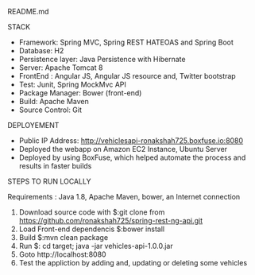 README.md

STACK

- Framework: Spring MVC, Spring REST HATEOAS and Spring Boot
- Database: H2 
- Persistence layer: Java Persistence with Hibernate
- Server: Apache Tomcat 8
- FrontEnd : Angular JS, Angular JS resource and, Twitter bootstrap
- Test: Junit, Spring MockMvc API
- Package Manager: Bower (front-end)
- Build: Apache Maven
- Source Control: Git

DEPLOYEMENT

- Public IP Address: http://vehiclesapi-ronakshah725.boxfuse.io:8080
- Deployed the webapp on Amazon EC2 Instance, Ubuntu Server
- Deployed by using BoxFuse, which helped automate the process and results in faster builds

STEPS TO RUN LOCALLY

Requirements : Java 1.8, Apache Maven, bower, an Internet connection

1. Download source code with $:git clone from https://github.com/ronakshah725/spring-rest-ng-api.git 
2. Load Front-end dependencis $:bower install
3. Build $:mvn clean package
4. Run $: cd target; java -jar vehicles-api-1.0.0.jar
5. Goto http://localhost:8080
6. Test the appliction by adding and, updating or deleting some vehicles

